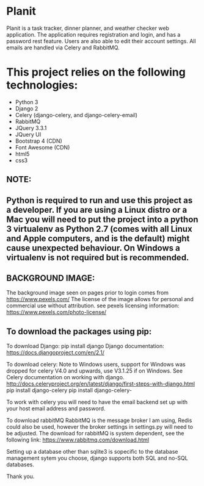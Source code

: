 Planit
=================================================
Planit is a task tracker, dinner planner, and weather checker web application.
The application requires registration and login, and has a password rest feature.
Users are also able to edit their account settings.
All emails are handled via Celery and RabbitMQ.

This project relies on the following technologies:
==================================================
* Python 3
* Django 2
* Celery (django-celery, and django-celery-email)
* RabbitMQ
* JQuery 3.3.1
* JQuery UI
* Bootstrap 4 (CDN)
* Font Awesome (CDN)
* html5
* css3

NOTE:
---------------------------------------------------------------------------------------------------------------------
Python is required to run and use this project as a developer.
If you are using a Linux distro or a Mac you will need to put the project into a python 3 virtualenv as Python 2.7 (comes with all Linux and Apple computers, and is the default) might cause unexpected behaviour.
On Windows a virtualenv is not required but is recommended.
---------------------------------------------------------------------------------------------------------------------
BACKGROUND IMAGE:
------------------
The background image seen on pages prior to login comes from https://www.pexels.com/
The license of the image allows for personal and commercial use without attribution.
see pexels licensing information: https://www.pexels.com/photo-license/

To download the packages using pip:
-----------------------------------
To download Django:
pip install django
Django documentation: https://docs.djangoproject.com/en/2.1/

To download celery:
Note to Windows users, support for Windows was dropped for celery V4.0 and upwards, use V3.1.25 if on Windows.
See Celery documentation on working with django. http://docs.celeryproject.org/en/latest/django/first-steps-with-django.html
pip install django-celery
pip install django-celery-

To work with celery you will need to have the email backend set up with your host email address and password.

To download rabbitMQ
RabbitMQ is the message broker I am using, Redis could also be used, however the broker settings in settings.py will need to be adjusted.
The download for rabbitMQ is system dependent, see the following link: https://www.rabbitmq.com/download.html

Setting up a database other than sqlite3 is sopecific to the database management sytem you choose, 
django supports both SQL and no-SQL databases.

Thank you.
